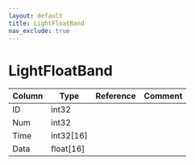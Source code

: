 ```yaml
---
layout: default
title: LightFloatBand
nav_exclude: true
---
```

# LightFloatBand

| Column | Type | Reference | Comment |
|--------|------|-----------|---------|
|ID|int32|||
|Num|int32|||
|Time|int32[16]|||
|Data|float[16]|||
